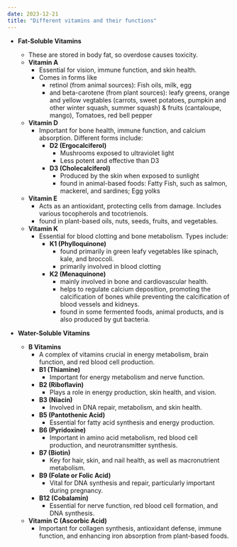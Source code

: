 ```yaml
---
date: 2023-12-21
title: "Different vitamins and their functions"
---
```

- **Fat-Soluble Vitamins**
  - These are stored in body fat, so overdose causes toxicity.
  - **Vitamin A**
    - Essential for vision, immune function, and skin health. 
    - Comes in forms like 
      - retinol (from animal sources): Fish oils, milk, egg
      - and beta-carotene (from plant sources): leafy greens, orange and yellow vegtables (carrots, sweet potatoes, pumpkin and other winter squash, summer squash) & fruits (cantaloupe, mango), Tomatoes, red bell pepper
  - **Vitamin D**
    - Important for bone health, immune function, and calcium absorption. Different forms include:
      - **D2 (Ergocalciferol)**
        - Mushrooms exposed to ultraviolet light
        - Less potent and effective than D3
      - **D3 (Cholecalciferol)**
        - Produced by the skin when exposed to sunlight
        - found in animal-based foods: Fatty Fish, such as salmon, mackerel, and sardines; Egg yolks
  - **Vitamin E**
    - Acts as an antioxidant, protecting cells from damage. Includes various tocopherols and tocotrienols.
    - found in plant-based oils, nuts, seeds, fruits, and vegetables.
  - **Vitamin K**
    - Essential for blood clotting and bone metabolism. Types include:
      - **K1 (Phylloquinone)**
        - found primarily in green leafy vegetables like spinach, kale, and broccoli.
        - primarily involved in blood clotting
      - **K2 (Menaquinone)**
        - mainly involved in bone and cardiovascular health.
        - helps to regulate calcium deposition, promoting the calcification of bones while preventing the calcification of blood vessels and kidneys.
        - found in some fermented foods, animal products, and is also produced by gut bacteria.

- **Water-Soluble Vitamins**
  - **B Vitamins**
    - A complex of vitamins crucial in energy metabolism, brain function, and red blood cell production.
    - **B1 (Thiamine)**
      - Important for energy metabolism and nerve function.
    - **B2 (Riboflavin)**
      - Plays a role in energy production, skin health, and vision.
    - **B3 (Niacin)**
      - Involved in DNA repair, metabolism, and skin health.
    - **B5 (Pantothenic Acid)**
      - Essential for fatty acid synthesis and energy production.
    - **B6 (Pyridoxine)**
      - Important in amino acid metabolism, red blood cell production, and neurotransmitter synthesis.
    - **B7 (Biotin)**
      - Key for hair, skin, and nail health, as well as macronutrient metabolism.
    - **B9 (Folate or Folic Acid)**
      - Vital for DNA synthesis and repair, particularly important during pregnancy.
    - **B12 (Cobalamin)**
      - Essential for nerve function, red blood cell formation, and DNA synthesis.
  - **Vitamin C (Ascorbic Acid)**
    - Important for collagen synthesis, antioxidant defense, immune function, and enhancing iron absorption from plant-based foods.
